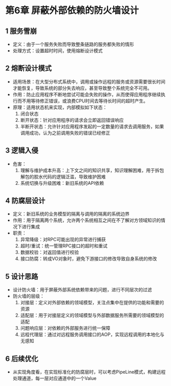 # 第6章 屏蔽外部依赖的防火墙设计

## 1 服务雪崩

- 定义：由于一个服务失败而导致整条链路的服务都失败的情形
- 处理方式：设置超时时间，使用熔断设计模式

## 2 熔断设计模式

- 适用场景：在大型分布式系统中，调用或操作远程的服务或资源需要很长时间才能恢复，导致系统的部分失去响应，甚至导致整个系统完全不可用。
- 作用：防止应用程序不断地尝试可能会失败的操作，从而使得应用程序继续执行而不用等待修正错误，或浪费CPU时间去等待长时间的超时产生。
- 原理：适用状态机来实现，内部模拟如下状态：
    1. 闭合状态
    2. 断开状态：针对应用程序的请求会立即返回错误响应
    3. 半断开状态：允许针对应用程序发起的一定数量的请求去调用服务，如果调用成功，认为之前调用失败的错误已经修正
    
## 3 逻辑入侵

- 危害：
    1. 理解与维护成本升高：上下文之间的知识共享，知识理解困难，用于拆包解包的胶水代码的逻辑泛滥，导致维护困难
    2. 系统切换与升级困难：新旧系统的API依赖
    
## 4 防腐层设计

- 定义：新旧系统的业务模型的隔离与调用的隔离的系统边界
- 作用：用于隔离两个系统，允许两个系统相互之间在不了解对方领域知识的情况下进行集成
- 职责：
    1. 异常降级：对RPC可能出现的异常进行捕获
    2. 超时/重试：统一管理RPC接口的超时和重试
    3. 数据校验：对返回值进行校验
    4. 接口防腐：转成VO对象时，避免下游接口的修改导致自身系统的修改
    
## 5 设计思路

- 设计防火墙：用于屏蔽外部系统依赖带来的问题，进行不同层次的过滤
- 防火墙的层级：
    1. 对接层：定义对外部依赖的领域模型，关注点集中在提供的功能和需要的资源
    2. 适配层：用于对接层定义的领域模型与外部数据服务所需要的领域模型的适配
    3. 问题响应层：对依赖的外部服务进行统一保障
    4. 远程代理层：通过对远程服务调用接口的AOP，实现远程调用的本地化与无感知
    
## 6 后续优化

- 从实现角度看，在实现标准化的防腐层时，可以考虑PipeLine模式，构建远程处理通道，每一层对应通道中的一个Value